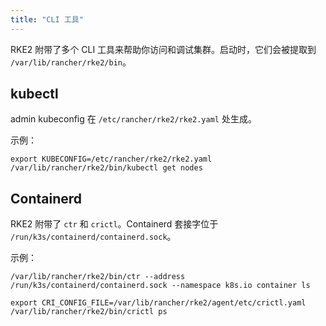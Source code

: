 ```yaml
---
title: "CLI 工具"
---
```


RKE2 附带了多个 CLI 工具来帮助你访问和调试集群。启动时，它们会被提取到 `/var/lib/rancher/rke2/bin`。

## kubectl

admin kubeconfig 在 `/etc/rancher/rke2/rke2.yaml` 处生成。

示例：

```
export KUBECONFIG=/etc/rancher/rke2/rke2.yaml
/var/lib/rancher/rke2/bin/kubectl get nodes
```

## Containerd

RKE2 附带了 `ctr` 和 `crictl`。Containerd 套接字位于 `/run/k3s/containerd/containerd.sock`。

示例：

```
/var/lib/rancher/rke2/bin/ctr --address /run/k3s/containerd/containerd.sock --namespace k8s.io container ls
```

```
export CRI_CONFIG_FILE=/var/lib/rancher/rke2/agent/etc/crictl.yaml
/var/lib/rancher/rke2/bin/crictl ps
```
